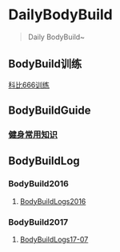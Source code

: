 # DailyBodyBuild

> Daily BodyBuild~

## BodyBuild训练

[科比666训练](https://github.com/FrizzleFur/DailyBodyBuild/blob/master/%E5%81%A5%E8%BA%AB%E6%8C%87%E5%8D%97/%E7%A7%91%E6%AF%94666%E8%AE%AD%E7%BB%83.md)

## BodyBuildGuide

###  [健身常用知识](https://github.com/FrizzleFur/DailyBodyBuild/blob/master/BodyBuildGuide/%E5%81%A5%E8%BA%AB%E5%B8%B8%E7%94%A8%E7%9F%A5%E8%AF%86.md)

##  BodyBuildLog

### BodyBuild2016

1. [BodyBuildLogs2016](https://github.com/FrizzleFur/DailyBodyBuild/blob/master/BodyBuild2016/BodyBuildLogs2016.md)

### BodyBuild2017

1. [BodyBuildLogs17-07](https://github.com/FrizzleFur/DailyBodyBuild/blob/master/BodyBuild2017/BodyBuildLogs17-07.md)


